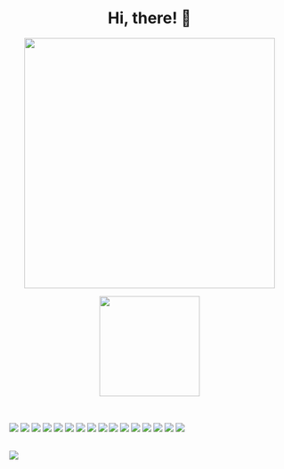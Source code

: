 <h1 align="center">Hi, there! 👋</h1>

<p align="center">
	  <img width="450em" src="https://github-readme-streak-stats.herokuapp.com/?user=FateNinja&include_all_commits=true&hide_border=true&theme=dark"/>
</p>
<p align="center">
  <a href="https://github.com/FateNinja">
	  <img align="center" src="https://github-readme-stats.vercel.app/api/top-langs/?layout=compact&username=FateNinja&hide=java,html&title_color=ffffff&text_color=c9cacc&icon_color=2bbc8a&bg_color=1d1f21" height="180px"/>  
  </a>
  <!--a href="https://github.com/FateNinja">
    <img align="center" src="https://github-profile-trophy.vercel.app/?username=FateNinja&theme=onedark&row=1&&column=7" />
  </a-->  
</p>
 
<br />
<!--
![GitHub Activity Graph](https://activity-graph.herokuapp.com/graph?username=FateNinja&bg_color=000000&color=00ffff&line=00ffff&point=ffffff&area=true&hide_border=true) 
-->
<br />

<div align="left">
  <img src="https://img.shields.io/badge/JavaScript-F7DF1E?style=for-the-badge&logo=javascript&logoColor=black">
  <img src="https://img.shields.io/badge/TypeScript-007ACC?style=for-the-badge&logo=typescript&logoColor=white">
  <img src="https://img.shields.io/badge/Solidity-9E9E9E?style=for-the-badge&logo=solidity&logoColor=black">
  <img src="https://img.shields.io/badge/Rust-CC342D?style=for-the-badge&logo=rust&logoColor=white">
  <img src="https://img.shields.io/badge/Go-430098?style=for-the-badge&logo=go&logoColor=white">
  <img src="https://img.shields.io/badge/React-20232A?style=for-the-badge&logo=react&logoColor=61DAFB">
  <img src="https://img.shields.io/badge/Node.js-339933?style=for-the-badge&logo=nodedotjs&logoColor=white">
  <img src="https://img.shields.io/badge/Express.js-000000?style=for-the-badge&logo=express&logoColor=white">
  <img src="https://img.shields.io/badge/Jest-C21325?style=for-the-badge&logo=jest&logoColor=white">
  <img src="https://img.shields.io/badge/HTML5-E34F26?style=for-the-badge&logo=html5&logoColor=white">
  <img src="https://img.shields.io/badge/CSS3-1572B6?style=for-the-badge&logo=css3&logoColor=white">
  <img src="https://img.shields.io/badge/PostgreSQL-316192?style=for-the-badge&logo=postgresql&logoColor=white">
  <img src="https://img.shields.io/badge/MongoDB-4EA94B?style=for-the-badge&logo=mongodb&logoColor=white">
  <img src="https://img.shields.io/badge/Docker-2CA5E0?style=for-the-badge&logo=docker&logoColor=white">
  <img src="https://img.shields.io/badge/kubernetes-326ce5.svg?&style=for-the-badge&logo=kubernetes&logoColor=white">
  <img src="https://img.shields.io/badge/Git-F05032?style=for-the-badge&logo=git&logoColor=white">
<div/>

<br />

![](https://komarev.com/ghpvc/?username=FateNinja&color=dc143c)

